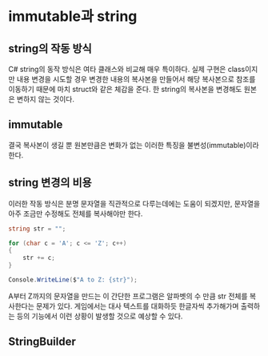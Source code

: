 # immutable과 string

## string의 작동 방식

C# string의 동작 방식은 여타 클래스와 비교해 매우 특이하다.
실제 구현은 class이지만 내용 변경을 시도할 경우 변경한 내용의 복사본을 만들어서 해당 복사본으로 참조를 이동하기 때문에 마치 struct와 같은 체감을 준다. 한 string의 복사본을 변경해도 원본은 변하지 않는 것이다.

## immutable

결국 복사본이 생길 뿐 원본만큼은 변화가 없는 이러한 특징을 불변성(immutable)이라 한다.

## string 변경의 비용

이러한 작동 방식은 분명 문자열을 직관적으로 다루는데에는 도움이 되겠지만, 문자열을 아주 조금만 수정해도 전체를 복사해야만 한다.

```C#
string str = "";

for (char c = 'A'; c <= 'Z'; c++)
{
    str += c;
}

Console.WriteLine($"A to Z: {str}");
```

A부터 Z까지의 문자열을 만드는 이 간단한 프로그램은 알파벳의 수 만큼 str 전체를 복사한다는 문제가 있다. 게임에서는 대사 텍스트를 대화하듯 한글자씩 추가해가며 출력하는 등의 기능에서 이런 상황이 발생할 것으로 예상할 수 있다.

## StringBuilder

